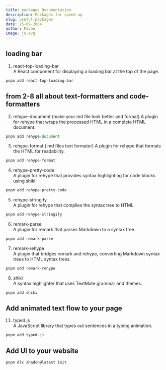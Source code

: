 ```yaml
---
title: packages Documentation
description: Packages for speed-up
slug: useful-packages
date: 25-09-2004
author: Pavan
image: js.svg
---
```


## loading bar
1. react-top-loading-bar  
A React component for displaying a loading bar at the top of the page.
```js showLineNumners
pnpm add react-top-loading-bar
```


## from 2-8 all about text-formatters and code-formatters
2. rehype-document  (make your md file look better and format)
A plugin for rehype that wraps the processed HTML in a complete HTML document.
```js showLineNumners
pnpm add rehype-document
```

3. rehype-format  (.md files text formater)
A plugin for rehype that formats the HTML for readability.
```js showLineNumners
pnpm add rehype-format
```

4. rehype-pretty-code  
A plugin for rehype that provides syntax highlighting for code blocks using shiki.
```js showLineNumners
pnpm add rehype-pretty-code
```



5. rehype-stringify  
A plugin for rehype that compiles the syntax tree to HTML.
```js showLineNumners
pnpm add rehype-stringify
```



6. remark-parse  
A plugin for remark that parses Markdown to a syntax tree.
```js showLineNumners
pnpm add remark-parse
```



7. remark-rehype  
A plugin that bridges remark and rehype, converting Markdown syntax trees to HTML syntax trees.
```js showLineNumners
pnpm add remark-rehype
```


8. shiki  
A syntax highlighter that uses TextMate grammar and themes.
```js showLineNumners
pnpm add shiki
```


## Add animated text flow to your page
11. typed.js  
A JavaScript library that types out sentences in a typing animation.

```js showLineNumners
pnpm add typed.js
```



## Add UI to your website
```js showLineNumners
pnpm dlx shadcn@latest init
```